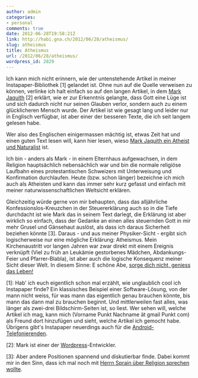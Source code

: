 ```yaml
---
author: admin
categories:
- personal
comments: true
date: 2012-06-28T19:58:21Z
link: http://habi.gna.ch/2012/06/28/atheismus/
slug: atheismus
title: Atheismus
url: /2012/06/28/atheismus/
wordpress_id: 2829
---
```


Ich kann mich nicht erinnern, wie der untenstehende Artikel in meiner Instapaper-Bibliothek [1] gelandet ist. Ohne nun auf die Quelle verweisen zu können, verlinke ich halt einfach so auf den langen Artikel, in dem [Mark Jaquith](http://markjaquith.com/) [2] erklärt, wie er zur Erkenntnis gelangte, dass Gott eine Lüge ist und sich dadurch nicht nur seinen Glauben verlor, sondern auch zu einem glücklicheren Mensch wurde. Der Artikel ist wie gesagt lang und leider nur in Englisch verfügbar, ist aber einer der besseren Texte, die ich seit langem gelesen habe.




Wer also des Englischen einigermassen mächtig ist, etwas Zeit hat und einen guten Text lesen will, kann hier lesen, wieso [Mark Jaquith ein Atheist und Naturalist](http://txfx.net/2012/01/09/why-i-am-an-atheist/) ist.




Ich bin - anders als Mark - in einem Elternhaus aufgewachsen, in dem Religion hauptsächlich nebensächlich war und bin die normale religiöse Laufbahn eines protestantischen Schweizers mit Unterweisung und Konfirmation durchlaufen. Heute (bzw. schon länger) bezeichne ich mich auch als Atheisten und kann das immer sehr kurz gefasst und einfach mit meiner naturwissenschaftlichen Weltsicht erklären.




Gleichzeitig würde gerne von mir behaupten, dass das alljährliche Konfessionslos-Kreuzchen in der Steuererklärung auch so in die Tiefe durchdacht ist wie Mark das in seinem Text darlegt, die Erklärung ist aber wirklich so einfach, dass der Gedanke an einen alles steuernden Gott in mir mehr Grusel und Gänsehaut auslöst, als dass ich daraus Sicherheit beziehen könnte [3]. Daraus - und aus meiner Physiker-Sicht - ergibt sich logischerweise nur eine mögliche Erklärung: Atheismus. Mein Kirchenaustritt vor langen Jahren war zwar direkt mit einem Ereignis verknüpft (Viel zu früh an Leukämie gestorbenes Mädchen, Abdankungs-Feier und Pfarrer-Blabla), ist aber auch die logische Konsequenz meiner Sicht dieser Welt. In diesem Sinne: E schöne Abe, [sorge dich nicht, geniess das Leben!](http://geniess-das-leben.ch/)




[1]: Hab' ich euch eigentlich schon mal erzählt, wie unglaublich cool ich Instapaper finde? Ein klassisches Beispiel einer Software-Lösung, von der mann nicht weiss, für was mann das eigentlich genau brauchen könnte, bis mann das dann mal zu brauchen beginnt. Und mittlerweilen fast alles, was länger als zwei-drei Bildschirm-Seiten ist, so liest. Wer sehen will, welche Artikel ich mag, kann mich (Vorname Punkt Nachname ät gmail Punkt com) als Freund dort hinzufügen und sieht, welche Artikel ich gemocht habe. Übrigens gibt's Instapaper neuerdings auch für die [Android-Telefonierenden](http://blog.instapaper.com/post/24549960305).  





[2]: Mark ist einer der [Wordpress](http://wordpress.org/)-Entwickler.




[3]: Aber andere Positionen spannend und diskutierbar finde. Dabei kommt mir in den Sinn, dass ich mal noch mit [Herrn Sprain über Religion sprechen wollte](http://sprain.ch/blog/?p=9775).
